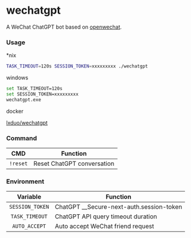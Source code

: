 # wechatgpt
A WeChat ChatGPT bot based on [openwechat](https://github.com/eatmoreapple/openwechat).

### Usage

*nix
```bash
TASK_TIMEOUT=120s SESSION_TOKEN=xxxxxxxxx ./wechatgpt
```

windows
```bash
set TASK_TIMEOUT=120s
set SESSION_TOKEN=xxxxxxxxx
wechatgpt.exe
```

docker

[lxduo/wechatgpt](https://hub.docker.com/r/lxduo/wechatgpt)

### Command
|   CMD    | Function                   |
| :------: | -------------------------- |
| `!reset` | Reset ChatGPT conversation |

### Environment
|    Variable     | Function                                 |
| :-------------: | ---------------------------------------- |
| `SESSION_TOKEN` | ChatGPT __Secure-next-auth.session-token |
| `TASK_TIMEOUT`  | ChatGPT API query timeout duration       |
|  `AUTO_ACCEPT`  | Auto accept WeChat friend request        |

